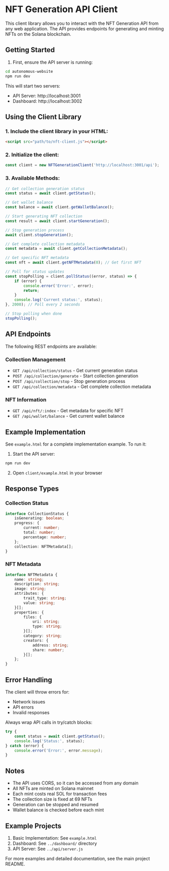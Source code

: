 # NFT Generation API Client

This client library allows you to interact with the NFT Generation API from any web application. The API provides endpoints for generating and minting NFTs on the Solana blockchain.

## Getting Started

1. First, ensure the API server is running:
```bash
cd autonomous-website
npm run dev
```

This will start two servers:
- API Server: http://localhost:3001
- Dashboard: http://localhost:3002

## Using the Client Library

### 1. Include the client library in your HTML:
```html
<script src="path/to/nft-client.js"></script>
```

### 2. Initialize the client:
```javascript
const client = new NFTGenerationClient('http://localhost:3001/api');
```

### 3. Available Methods:

```javascript
// Get collection generation status
const status = await client.getStatus();

// Get wallet balance
const balance = await client.getWalletBalance();

// Start generating NFT collection
const result = await client.startGeneration();

// Stop generation process
await client.stopGeneration();

// Get complete collection metadata
const metadata = await client.getCollectionMetadata();

// Get specific NFT metadata
const nft = await client.getNFTMetadata(0); // Get first NFT

// Poll for status updates
const stopPolling = client.pollStatus((error, status) => {
    if (error) {
        console.error('Error:', error);
        return;
    }
    console.log('Current status:', status);
}, 2000); // Poll every 2 seconds

// Stop polling when done
stopPolling();
```

## API Endpoints

The following REST endpoints are available:

### Collection Management
- `GET /api/collection/status` - Get current generation status
- `POST /api/collection/generate` - Start collection generation
- `POST /api/collection/stop` - Stop generation process
- `GET /api/collection/metadata` - Get complete collection metadata

### NFT Information
- `GET /api/nft/:index` - Get metadata for specific NFT
- `GET /api/wallet/balance` - Get current wallet balance

## Example Implementation

See `example.html` for a complete implementation example. To run it:

1. Start the API server:
```bash
npm run dev
```

2. Open `client/example.html` in your browser

## Response Types

### Collection Status
```typescript
interface CollectionStatus {
    isGenerating: boolean;
    progress: {
        current: number;
        total: number;
        percentage: number;
    };
    collection: NFTMetadata[];
}
```

### NFT Metadata
```typescript
interface NFTMetadata {
    name: string;
    description: string;
    image: string;
    attributes: {
        trait_type: string;
        value: string;
    }[];
    properties: {
        files: {
            uri: string;
            type: string;
        }[];
        category: string;
        creators: {
            address: string;
            share: number;
        }[];
    };
}
```

## Error Handling

The client will throw errors for:
- Network issues
- API errors
- Invalid responses

Always wrap API calls in try/catch blocks:

```javascript
try {
    const status = await client.getStatus();
    console.log('Status:', status);
} catch (error) {
    console.error('Error:', error.message);
}
```

## Notes

- The API uses CORS, so it can be accessed from any domain
- All NFTs are minted on Solana mainnet
- Each mint costs real SOL for transaction fees
- The collection size is fixed at 69 NFTs
- Generation can be stopped and resumed
- Wallet balance is checked before each mint

## Example Projects

1. Basic Implementation: See `example.html`
2. Dashboard: See `../dashboard/` directory
3. API Server: See `../api/server.js`

For more examples and detailed documentation, see the main project README.
